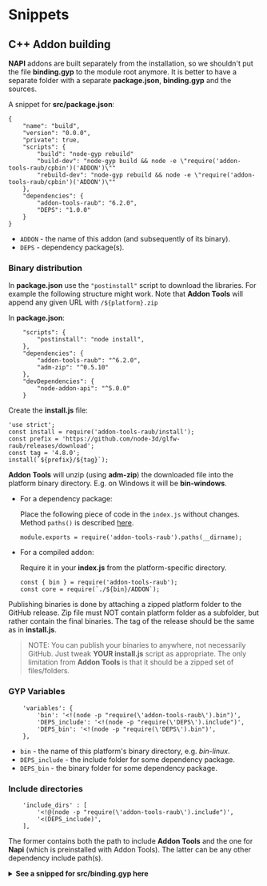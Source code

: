 # Snippets

## C++ Addon building

**NAPI** addons are built separately from the installation, so we shouldn't
put the file **binding.gyp** to the module root anymore. It is better to have a
separate folder with a separate **package.json**, **binding.gyp** and the sources.

A snippet for **src/package.json**:

```
{
	"name": "build",
	"version": "0.0.0",
	"private": true,
	"scripts": {
		"build": "node-gyp rebuild"
		"build-dev": "node-gyp build && node -e \"require('addon-tools-raub/cpbin')('ADDON')\""
		"rebuild-dev": "node-gyp rebuild && node -e \"require('addon-tools-raub/cpbin')('ADDON')\""
	},
	"dependencies": {
		"addon-tools-raub": "6.2.0",
		"DEPS": "1.0.0"
	}
}
```

* `ADDON` - the name of this addon (and subsequently of its binary).
* `DEPS` - dependency package(s).



### Binary distribution

In **package.json** use the `"postinstall"` script to download the libraries.
For example the following structure might work. Note that **Addon Tools** will
append any given URL with `/${platform}.zip`

In **package.json**:

```
	"scripts": {
		"postinstall": "node install",
	},
	"dependencies": {
		"addon-tools-raub": "^6.2.0",
		"adm-zip": "^0.5.10"
	},
	"devDependencies": {
		"node-addon-api": "^5.0.0"
	}
```

Create the **install.js** file:

```
'use strict';
const install = require('addon-tools-raub/install');
const prefix = 'https://github.com/node-3d/glfw-raub/releases/download';
const tag = '4.8.0';
install(`${prefix}/${tag}`);
```

**Addon Tools** will unzip (using **adm-zip**) the downloaded file into the platform binary
directory. E.g. on Windows it will be **bin-windows**.

* For a dependency package:
	
	Place the following piece of code in the `index.js` without changes. Method `paths()`
	is described [here](../README.md).
	```
	module.exports = require('addon-tools-raub').paths(__dirname);
	```
	
* For a compiled addon:
	
	Require it in your **index.js** from the platform-specific directory.
	```
	const { bin } = require('addon-tools-raub');
	const core = require(`./${bin}/ADDON`);
	```


Publishing binaries is done by attaching a zipped platform folder to the GitHub
release. Zip file must NOT contain platform folder as a subfolder, but rather
contain the final binaries. The tag of the release should be the same as in
**install.js**.

> NOTE: You can publish your binaries to anywhere, not necessarily GitHub.
Just tweak **YOUR install.js** script as appropriate. The only limitation
from **Addon Tools** is that it should be a zipped set of files/folders.


### GYP Variables

```
	'variables': {
		'bin': '<!(node -p "require(\'addon-tools-raub\').bin")',
		'DEPS_include': '<!(node -p "require(\'DEPS\').include")',
		'DEPS_bin': '<!(node -p "require(\'DEPS\').bin")',
	},
```

* `bin` - the name of this platform's binary directory, e.g. *bin-linux*.
* `DEPS_include` - the include folder for some dependency package.
* `DEPS_bin` - the binary folder for some dependency package.



### Include directories

```
	'include_dirs' : [
		'<!@(node -p "require(\'addon-tools-raub\').include")',
		'<(DEPS_include)',
	],
```

The former contains both the path to include **Addon Tools** and the one for
**Napi** (which is preinstalled with Addon Tools). The latter can be any other
dependency include path(s).


<details>

<summary><b>See a snipped for src/binding.gyp here</b></summary>

* Assume `DEPS` is the name of an Addon Tools compliant dependency module.
* Assume `ADDON` is the name of this addon's resulting binary.
* Assume C++ code goes to `cpp` subdirectory.

```
{
	'variables': {
		'bin'          : '<!(node -p "require(\'addon-tools-raub\').bin")',
		'DEPS_include' : '<!(node -p "require(\'DEPS\').include")',
		'DEPS_bin'     : '<!(node -p "require(\'DEPS\').bin")',
	},
	'targets': [{
		'target_name' : 'ADDON',
		'sources' : [
			'cpp/addon.cpp',
		],
		'include_dirs' : [
			'<!@(node -p "require(\'addon-tools-raub\').include")',
			'<(DEPS_include)',
		],
		'defines': ['UNICODE', '_UNICODE'],
		'cflags_cc': ['-std=c++17', '-fno-exceptions'],
		'library_dirs': ['<(DEPS_bin)'],
		'libraries': ['-lDEPS' ],
		'conditions': [
			['OS=="linux"', {
				'libraries': [
					"-Wl,-rpath,'$$ORIGIN'",
					"-Wl,-rpath,'$$ORIGIN/../node_modules/DEPS/<(bin)'",
					"-Wl,-rpath,'$$ORIGIN/../../DEPS/<(bin)'",
				],
				'defines': ['__linux__'],
			}],
			['OS=="mac"', {
				'libraries': [
					'-Wl,-rpath,@loader_path',
					'-Wl,-rpath,@loader_path/../node_modules/DEPS/<(bin)',
					'-Wl,-rpath,@loader_path/../../DEPS/<(bin)',
				],
				'MACOSX_DEPLOYMENT_TARGET': '10.9',
				'defines': ['__APPLE__'],
				'CLANG_CXX_LIBRARY': 'libc++',
				'OTHER_CFLAGS': ['-std=c++17', '-fno-exceptions'],
			}],
			['OS=="win"', {
				'defines' : ['WIN32_LEAN_AND_MEAN', 'VC_EXTRALEAN', '_WIN32', '_HAS_EXCEPTIONS=0'],
				'msvs_settings' : {
					'VCCLCompilerTool' : {
						'AdditionalOptions' : [
							'/O2','/Oy','/GL','/GF','/Gm-', '/std:c++17',
							'/EHa-s-c-r-','/MT','/GS','/Gy','/GR-','/Gd',
						]
					},
					'VCLinkerTool' : {
						'AdditionalOptions' : ['/OPT:REF','/OPT:ICF','/LTCG']
					},
				},
			}],
		],
	}],
}
```

</details>
